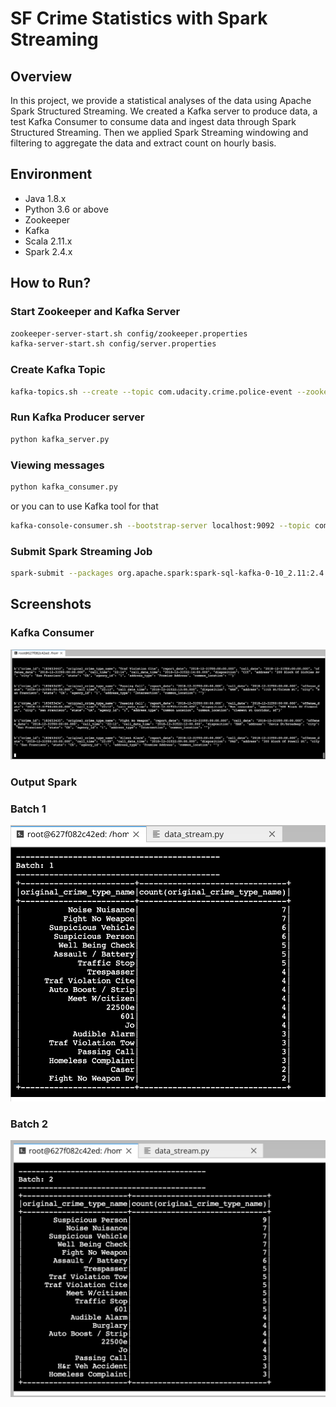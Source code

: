 # SF Crime Statistics with Spark Streaming

## Overview

In this project, we provide a statistical analyses of the data using Apache Spark Structured Streaming. We created a Kafka server to produce data, a test Kafka Consumer to consume data and ingest data through Spark Structured Streaming. Then we applied Spark Streaming windowing and filtering to aggregate the data and extract count on hourly basis.

## Environment

- Java 1.8.x
- Python 3.6 or above
- Zookeeper
- Kafka
- Scala 2.11.x
- Spark 2.4.x

## How to Run?

### Start Zookeeper and Kafka Server

```bash
zookeeper-server-start.sh config/zookeeper.properties
kafka-server-start.sh config/server.properties
```

### Create Kafka Topic

```bash
kafka-topics.sh --create --topic com.udacity.crime.police-event --zookeeper localhost:2181 --partitions 1 --replication-factor 1
```

### Run Kafka Producer server

```bash
python kafka_server.py
```

### Viewing messages

```bash
python kafka_consumer.py
```

or you can to use Kafka tool for that

```bash
kafka-console-consumer.sh --bootstrap-server localhost:9092 --topic com.udacity.crime.police-event --from-beginning
```

### Submit Spark Streaming Job

```bash
spark-submit --packages org.apache.spark:spark-sql-kafka-0-10_2.11:2.4.4 --master local[*] data_stream.py
```

## Screenshots

### Kafka Consumer

<img src="https://github.com/Waelson/SF-Crime-Statistics-with-Spark-Streaming/blob/main/images/messages_produced.png">

### Output Spark

### Batch 1

<img src="https://github.com/Waelson/SF-Crime-Statistics-with-Spark-Streaming/blob/main/images/batch1.png">

### Batch 2

<img src="https://github.com/Waelson/SF-Crime-Statistics-with-Spark-Streaming/blob/main/images/batch2.png">
